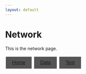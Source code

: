 ```yaml
---
layout: default
---
```


<style>
.tablinks {
    background-color: #555; /* Button background color */
    color: white; /* Button text color */
    border: none; /* Removes the default button border */
    padding: 10px 20px; /* Button padding */
    text-align: center; /* Centers the text */
    text-decoration: none; /* Removes the default link underline */
    display: inline-block; /* Makes the buttons sit side by side */
    font-size: 16px; /* Button text size */
    margin: 4px 2px; /* Button margin */
    cursor: pointer; /* Changes the cursor when you hover over the button */
    transition-duration: 0.4s; /* Adds a transition effect when you hover over the button */
}

.tablinks:hover {
    background-color: #777; /* Changes the background color when you hover over the button */
}
</style>

# Network

This is the network page.

<button class="tablinks"><a href="/docs/index.md">Home</a></button>
<button class="tablinks"><a href="/docs/data.md">Data</a></button>
<button class="tablinks"><a href="/docs/text.md">Text</a></button>